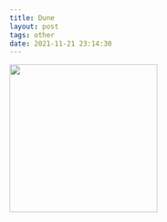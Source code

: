 ```yaml
---
title: Dune
layout: post
tags: other
date: 2021-11-21 23:14:30
---
```

<img width="259" src="https://upload.wikimedia.org/wikipedia/en/8/8e/Dune_%282021_film%29.jpg" />
